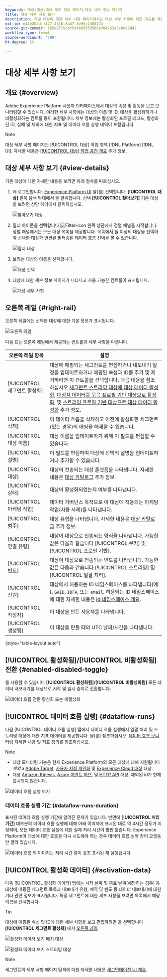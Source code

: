 ```yaml
---
keywords: 대상;대상;대상 세부 정보 페이지;대상 세부 정보 페이지
title: 대상 세부 사항 보기
description: 개별 대상에 대한 세부 사항 페이지에서는 대상 세부 사항에 대한 개요를 제공합니다. 대상 세부 사항에는 대상 이름, ID, 대상에 매핑된 세그먼트 및 활성화를 편집하고 데이터 흐름을 활성화 및 비활성화하는 컨트롤이 포함됩니다.
exl-id: e44e2b2d-f477-4516-8a47-3e95c2d85223
source-git-commit: 165d8719cbf5d4b0555d5b9ef84252e3cbd82d42
workflow-type: tm+mt
source-wordcount: '799'
ht-degree: 2%

---
```


# 대상 세부 사항 보기

## 개요 {#overview}

Adobe Experience Platform 사용자 인터페이스에서 대상의 속성 및 활동을 보고 모니터링할 수 있습니다. 이러한 세부 사항에는 대상의 이름 및 ID, 대상을 활성화하거나 비활성화하는 컨트롤 등이 포함됩니다. 세부 정보에는 활성화된 프로필 레코드, 활성화된 ID, 실패 및 제외에 대한 지표 및 데이터 흐름 실행 내역이 포함됩니다.

>[!NOTE]
>
>대상 세부 사항 페이지는 [!UICONTROL 대상] 작업 영역 [!DNL Platform] [!DNL UI]. 자세한 내용은 [[!UICONTROL 대상] 작업 공간 개요](./destinations-workspace.md) 추가 정보.

## 대상 세부 사항 보기 {#view-details}

기존 대상에 대한 자세한 내용을 보려면 아래 절차를 따르십시오.

1. 에 로그인합니다. [Experience Platform UI](https://platform.adobe.com/) 을(를) 선택합니다. **[!UICONTROL 대상]** 왼쪽 탐색 막대에서 을 클릭합니다. 선택 **[!UICONTROL 찾아보기]** 기존 대상을 보려면 상단 헤더에서 클릭하십시오.

   ![찾아보기 대상](../assets/ui/details-page/browse-destinations.png)

1. 필터 아이콘을 선택합니다 ![Filter-icon](../assets/ui/details-page/filter.png) 왼쪽 상단에서 정렬 패널을 시작합니다. 정렬 패널에서는 모든 대상 목록을 제공합니다. 목록에서 둘 이상의 대상을 선택하여 선택한 대상과 연관된 필터링된 데이터 흐름 선택을 볼 수 있습니다.

   ![필터 대상](../assets/ui/details-page/filter-destinations.png)

1. 보려는 대상의 이름을 선택합니다.

   ![대상 선택](../assets/ui/details-page/destination-select.png)

1. 대상에 대한 세부 정보 페이지가 나타나고 사용 가능한 컨트롤이 표시됩니다.

   ![대상 세부 사항](../assets/ui/details-page/destination-details.png)

## 오른쪽 레일 {#right-rail}

오른쪽 레일에는 선택한 대상에 대한 기본 정보가 표시됩니다.

![오른쪽 레일](../assets/ui/details-page/right-sidebar.png)

다음 표는 오른쪽 레일에서 제공하는 컨트롤과 세부 사항을 다룹니다.

| 오른쪽 레일 항목 | 설명 |
| --- | --- |
| [!UICONTROL 세그먼트 활성화] | 대상에 매핑되는 세그먼트를 편집하거나 내보내기 일정을 업데이트하거나 매핑된 속성과 ID를 추가 및 제거하려면 이 컨트롤을 선택합니다. 다음 내용을 참조하십시오 [세그먼트 스트리밍 대상에 대상 데이터 활성화](./activate-segment-streaming-destinations.md), [대상자 데이터를 묶음 프로필 기반 대상으로 활성화](./activate-batch-profile-destinations.md), 및 [스트리밍 프로필 기반 대상으로 대상 데이터 활성화](./activate-streaming-profile-destinations.md) 추가 정보. |
| [!UICONTROL 삭제] | 이 데이터 흐름을 삭제하고 이전에 활성화한 세그먼트(있는 경우)의 매핑을 해제할 수 있습니다. |
| [!UICONTROL 대상 이름] | 대상 이름을 업데이트하기 위해 이 필드를 편집할 수 있습니다. |
| [!UICONTROL 설명] | 이 필드를 편집하여 대상에 선택적 설명을 업데이트하거나 추가할 수 있습니다. |
| [!UICONTROL 대상] | 대상이 전송되는 대상 플랫폼을 나타냅니다. 자세한 내용은 [대상 카탈로그](../catalog/overview.md) 추가 정보. |
| [!UICONTROL 상태] | 대상이 활성화되었는지 여부를 나타냅니다. |
| [!UICONTROL 마케팅 작업] | 데이터 거버넌스 목적으로 이 대상에 적용되는 마케팅 작업(사용 사례)을 나타냅니다. |
| [!UICONTROL 범주] | 대상 유형을 나타냅니다. 자세한 내용은 [대상 카탈로그](../catalog/overview.md) 추가 정보. |
| [!UICONTROL 연결 유형] | 대상이 대상으로 전송되는 양식을 나타냅니다. 가능한 값은 다음과 같습니다 [!UICONTROL 쿠키] 및 [!UICONTROL 프로필 기반]. |
| [!UICONTROL 빈도] | 대상이 대상으로 전송되는 빈도를 나타냅니다. 가능한 값은 다음과 같습니다 [!UICONTROL 스트리밍] 및 [!UICONTROL 일괄 처리]. |
| [!UICONTROL 신원] | 대상에서 허용하는 ID 네임스페이스를 나타냅니다(예: ). `GAID`, `IDFA`, 또는 `email`. 허용되는 ID 네임스페이스에 대한 자세한 내용은 [id 네임스페이스 개요](../../identity-service/namespaces.md). |
| [!UICONTROL 작성자] | 이 대상을 만든 사용자를 나타냅니다. |
| [!UICONTROL 생성됨] | 이 대상을 만들 때의 UTC 날짜/시간을 나타냅니다. |

{style=&quot;table-layout:auto&quot;}

## [!UICONTROL 활성화됨]/[!UICONTROL 비활성화됨] 전환 {#enabled-disabled-toggle}

를 사용할 수 있습니다 **[!UICONTROL 활성화됨]/[!UICONTROL 비활성화됨]** 모든 데이터 내보내기를 대상으로 시작 및 일시 중지로 전환합니다.

![데이터 흐름 전환 활성화 또는 비활성화](../assets/ui/details-page/enable-disable.png)

## [!UICONTROL 데이터 흐름 실행] {#dataflow-runs}

다음 [!UICONTROL 데이터 흐름 실행] 탭에서 데이터 흐름 실행에서 일괄 처리 및 스트리밍 대상에 대한 지표 데이터를 제공합니다. 을(를) 참조하십시오. [데이터 흐름 모니터링](monitor-dataflows.md) 자세한 내용 및 지표 정의를 참조하십시오.

>[!NOTE]
>
>* 대상 모니터링 기능은 현재 Experience Platform의 모든 대상에 대해 지원됩니다 *제외* a [Adobe Target](/help/destinations/catalog/personalization/adobe-target-connection.md), [사용자 지정 개인화](/help/destinations/catalog/personalization/custom-personalization.md) 및 [Experience Cloud 대상](/help/destinations/catalog/adobe/experience-cloud-audiences.md) 대상.
>* 대상 [Amazon Kinesis](/help/destinations/catalog/cloud-storage/amazon-kinesis.md), [Azure 이벤트 허브](/help/destinations/catalog/cloud-storage/azure-event-hubs.md), 및 [HTTP API](/help/destinations/catalog/streaming/http-destination.md) 대상, 제외된 id가 현재 표시되지 않습니다.


![데이터 흐름 실행 보기](../assets/ui/details-page/dataflow-runs.png)

### 데이터 흐름 실행 기간 {#dataflow-runs-duration}

표시된 데이터 흐름 실행 기간에 알려진 문제가 있습니다. 반면에 **[!UICONTROL 처리 기간]** 대부분의 데이터 흐름 실행에 대해 아래 이미지에 표시된 대로 약 4시간 정도가 지정되며, 모든 데이터 흐름 실행에 대한 실제 처리 시간이 훨씬 짧습니다. Experience Platform이 대상에 대한 호출을 다시 시도해야 하는 경우 데이터 흐름 실행 창이 오랫동안 열려 있습니다.

![데이터 흐름 의 이미지는 처리 시간 열이 강조 표시된 채 실행됩니다.](/help/destinations/assets/ui/details-page/processing-time-dataflow-run.png)

## [!UICONTROL 활성화 데이터] {#activation-data}

다음 [!UICONTROL 활성화 데이터] 탭에는 시작 날짜 및 종료 날짜(해당하는 경우) 등 대상에 매핑된 세그먼트 목록과 내보내기 유형, 예약 및 빈도 등 데이터 내보내기에 대한 기타 관련 정보가 표시됩니다. 특정 세그먼트에 대한 세부 사항을 보려면 목록에서 해당 이름을 선택합니다.

>[!TIP]
>
>대상에 매핑된 속성 및 ID에 대한 세부 사항을 보고 편집하려면 을 선택합니다 **[!UICONTROL 세그먼트 활성화]** 에서 [오른쪽 레일](#right-rail).

![활성화 데이터 보기 배치 대상](../assets/ui/details-page/activation-data-batch.png)

![활성화 데이터 보기 스트리밍 대상](../assets/ui/details-page/activation-data-streaming.png)

>[!NOTE]
>
>세그먼트의 세부 사항 페이지 탐색에 대한 자세한 내용은 [세그먼테이션 UI 개요](../../segmentation/ui/overview.md#segment-details).
